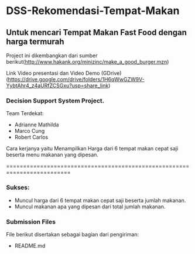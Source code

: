 # DSS-Rekomendasi-Tempat-Makan
## Untuk mencari Tempat Makan Fast Food dengan harga termurah

Project ini dikembangkan dari sumber berikut(http://www.hakank.org/minizinc/make_a_good_burger.mzn)

Link Video presentasi dan Video Demo (GDrive)
(https://drive.google.com/drive/folders/1H6qWwGZW9V-YybtAhr4_z4aURfZCSGxu?usp=share_link)

### Decision Support System Project.
Team Terdekat:
* Adrianne Mathilda
* Marco Cung
* Robert Carlos

Cara kerjanya yaitu Menampilkan Harga dari 6 tempat makan cepat saji beserta menu makanan yang dipesan.

=========================================================================

### Sukses:
* Muncul harga dari 6 tempat makan cepat saji beserta jumlah makanan.
* Muncul makanan apa yang dipesan dari total jumlah makanan.

### Submission Files

File berikut disertakan sebagai bagian dari pengiriman:
* README.md
